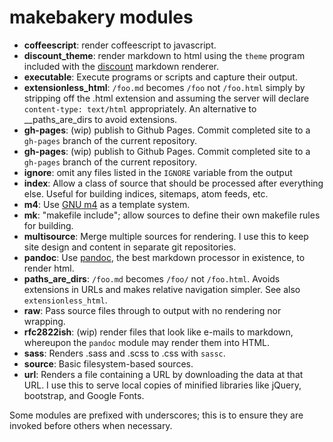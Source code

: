 # makebakery modules

- **coffeescript**: render coffeescript to javascript.
- **discount_theme**: render markdown to html using the `theme` program included with the [discount][] markdown renderer.
- **executable**: Execute programs or scripts and capture their output.
- **extensionless_html**: `/foo.md` becomes `/foo` not `/foo.html` simply by stripping off the .html extension and assuming the server will declare `content-type: text/html` appropriately. An alternative to \_\_paths\_are\_dirs to avoid extensions.
- **gh-pages**: (wip) publish to Github Pages. Commit completed site to a `gh-pages` branch of the current repository.
- **gh-pages**: (wip) publish to Github Pages. Commit completed site to a `gh-pages` branch of the current repository.
- **ignore**: omit any files listed in the `IGNORE` variable from the output
- **index**: Allow a class of source that should be processed after everything else. Useful for building indices, sitemaps, atom feeds, etc.
- **m4**: Use [GNU m4][] as a template system.
- **mk**: "makefile include"; allow sources to define their own makefile rules for building.
- **multisource**: Merge multiple sources for rendering. I use this to keep site design and content in separate git repositories.
- **pandoc**: Use [pandoc][], the best markdown processor in existence, to render html.
- **paths\_are\_dirs**: `/foo.md` becomes `/foo/` not `/foo.html`. Avoids extensions in URLs and makes relative navigation simpler. See also `extensionless_html`.
- **raw**: Pass source files through to output with no rendering nor wrapping.
- **rfc2822ish**: (wip) render files that look like e-mails to markdown, whereupon the `pandoc` module may render them into HTML.
- **sass**: Renders .sass and .scss to .css with `sassc`.
- **source**: Basic filesystem-based sources.
- **url**: Renders a file containing a URL by downloading the data at that URL. I use this to serve local copies of minified libraries like jQuery, bootstrap, and Google Fonts.

Some modules are prefixed with underscores; this is to ensure they are invoked before others when necessary.

[discount]: http://www.pell.portland.or.us/~orc/Code/discount/
[GNU m4]: http://www.gnu.org/software/m4/
[pandoc]: https://pandoc.org/
